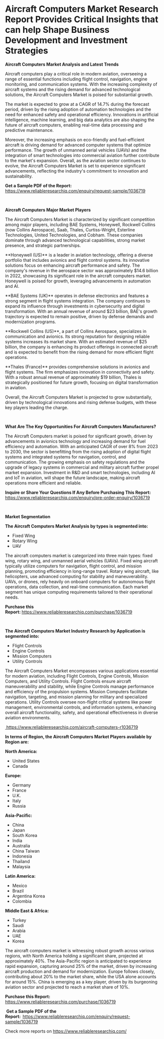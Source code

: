<p><h1>Aircraft Computers Market Research Report Provides Critical Insights that can help Shape Business Development and Investment Strategies</h1></p><p><strong>Aircraft Computers Market Analysis and Latest Trends</strong></p>
<p><p>Aircraft computers play a critical role in modern aviation, overseeing a range of essential functions including flight control, navigation, engine monitoring, and communication systems. With the increasing complexity of aircraft systems and the rising demand for advanced technological solutions, the Aircraft Computers Market is poised for substantial growth. </p><p>The market is expected to grow at a CAGR of 14.7% during the forecast period, driven by the rising adoption of automation technologies and the need for enhanced safety and operational efficiency. Innovations in artificial intelligence, machine learning, and big data analytics are also shaping the future of aircraft computers, enabling real-time data processing and predictive maintenance. </p><p>Moreover, the increasing emphasis on eco-friendly and fuel-efficient aircraft is driving demand for advanced computer systems that optimize performance. The growth of unmanned aerial vehicles (UAVs) and the integration of smart technologies into commercial aviation further contribute to the market's expansion. Overall, as the aviation sector continues to evolve, the Aircraft Computers Market is set to experience significant advancements, reflecting the industry's commitment to innovation and sustainability.</p></p>
<p><strong>Get a Sample PDF of the Report:&nbsp;</strong> <a href="https://www.reliableresearchiq.com/enquiry/request-sample/1036719?utm_campaign=3073&utm_medium=2&utm_source=Github&utm_content=ia&utm_term=06042025&utm_id=aircraft-computers">https://www.reliableresearchiq.com/enquiry/request-sample/1036719</a></p>
<p>&nbsp;</p>
<p><strong>Aircraft Computers Major Market Players</strong></p>
<p><p>The Aircraft Computers Market is characterized by significant competition among major players, including BAE Systems, Honeywell, Rockwell Collins (now Collins Aerospace), Saab, Thales, Curtiss-Wright, Esterline Technologies, United Technologies, and Cobham. These companies dominate through advanced technological capabilities, strong market presence, and strategic partnerships.</p><p>**Honeywell (US)** is a leader in aviation technology, offering a diverse portfolio that includes avionics and flight control systems. Its innovative solutions focus on enhancing aircraft performance and safety. The company's revenue in the aerospace sector was approximately $14.6 billion in 2022, showcasing its significant role in the aircraft computers market. Honeywell is poised for growth, leveraging advancements in automation and AI.</p><p>**BAE Systems (UK)** operates in defense electronics and features a strong segment in flight systems integration. The company continues to expand its influence through investments in cybersecurity and digital transformation. With an annual revenue of around $23 billion, BAE's growth trajectory is expected to remain positive, driven by defense demands and modernization programs.</p><p>**Rockwell Collins (US)**, a part of Collins Aerospace, specializes in communication and avionics. Its strong reputation for designing reliable systems increases its market share. With an estimated revenue of $25 billion, the company is enhancing its product offerings in connected aircraft and is expected to benefit from the rising demand for more efficient flight operations.</p><p>**Thales (France)** provides comprehensive solutions in avionics and flight systems. The firm emphasizes innovation in connectivity and safety. With a robust annual revenue of approximately $19 billion, Thales is strategically positioned for future growth, focusing on digital transformation in aviation.</p><p>Overall, the Aircraft Computers Market is projected to grow substantially, driven by technological innovations and rising defense budgets, with these key players leading the charge.</p></p>
<p>&nbsp;</p>
<p><strong>What Are The Key Opportunities For Aircraft Computers Manufacturers?</strong></p>
<p><p>The Aircraft Computers market is poised for significant growth, driven by advancements in avionics technology and increasing demand for fuel efficiency and automation. With an anticipated CAGR of over 8% from 2023 to 2030, the sector is benefitting from the rising adoption of digital flight systems and integrated systems for navigation, control, and communication. The growing emphasis on safety regulations and the upgrade of legacy systems in commercial and military aircraft further propel market expansion. Investment in R&D and smart technologies, including AI and IoT in aviation, will shape the future landscape, making aircraft operations more efficient and reliable.</p></p>
<p><strong>Inquire or Share Your Questions If Any Before Purchasing This Report:</strong> <a href="https://www.reliableresearchiq.com/enquiry/pre-order-enquiry/1036719?utm_campaign=3073&utm_medium=2&utm_source=Github&utm_content=ia&utm_term=06042025&utm_id=aircraft-computers">https://www.reliableresearchiq.com/enquiry/pre-order-enquiry/1036719</a></p>
<p>&nbsp;</p>
<p><strong>Market Segmentation</strong></p>
<p><strong>The Aircraft Computers Market Analysis by types is segmented into:</strong></p>
<p><ul><li>Fixed Wing</li><li>Rotary Wing</li><li>UAV</li></ul></p>
<p><p>The aircraft computers market is categorized into three main types: fixed wing, rotary wing, and unmanned aerial vehicles (UAVs). Fixed wing aircraft typically utilize computers for navigation, flight control, and mission planning, promoting efficiency in long-range travel. Rotary wing aircraft, like helicopters, use advanced computing for stability and maneuverability. UAVs, or drones, rely heavily on onboard computers for autonomous flight operations, data collection, and real-time communication. Each market segment has unique computing requirements tailored to their operational needs.</p></p>
<p><strong>Purchase this Report:&nbsp;</strong><a href="https://www.reliableresearchiq.com/purchase/1036719?utm_campaign=3073&utm_medium=2&utm_source=Github&utm_content=ia&utm_term=06042025&utm_id=aircraft-computers">https://www.reliableresearchiq.com/purchase/1036719</a></p>
<p>&nbsp;</p>
<p><strong>The Aircraft Computers Market Industry Research by Application is segmented into:</strong></p>
<p><ul><li>Flight Controls</li><li>Engine Controls</li><li>Mission Computers</li><li>Utility Controls</li></ul></p>
<p><p>The Aircraft Computers Market encompasses various applications essential for modern aviation, including Flight Controls, Engine Controls, Mission Computers, and Utility Controls. Flight Controls ensure aircraft maneuverability and stability, while Engine Controls manage performance and efficiency of the propulsion systems. Mission Computers facilitate navigation, targeting, and mission planning for military and specialized operations. Utility Controls oversee non-flight critical systems like power management, environmental controls, and information systems, enhancing overall aircraft functionality, safety, and operational effectiveness in diverse aviation environments.</p></p>
<p><a href="https://www.reliableresearchiq.com/aircraft-computers-r1036719?utm_campaign=3073&utm_medium=2&utm_source=Github&utm_content=ia&utm_term=06042025&utm_id=aircraft-computers">&nbsp;https://www.reliableresearchiq.com/aircraft-computers-r1036719</a></p>
<p><strong>In terms of Region, the Aircraft Computers Market Players available by Region are:</strong></p>
<p>
    <p> <strong> North America: </strong>
        <ul>
            <li>United States</li>
            <li>Canada</li>
        </ul>
        </p> 
    <p> <strong> Europe: </strong>
        <ul>
            <li>Germany</li>
            <li>France</li>
            <li>U.K.</li>
            <li>Italy</li>
            <li>Russia</li>
        </ul>
        </p> 
    <p> <strong> Asia-Pacific: </strong>
        <ul>
            <li>China</li>
            <li>Japan</li>
            <li>South Korea</li>
            <li>India</li>
            <li>Australia</li>
            <li>China Taiwan</li>
            <li>Indonesia</li>
            <li>Thailand</li>
            <li>Malaysia</li>
        </ul>
        </p> 
    <p> <strong> Latin America: </strong>
        <ul>
            <li>Mexico</li>
            <li>Brazil</li>
            <li>Argentina Korea</li>
            <li>Colombia</li>
        </ul>
        </p> 
    <p> <strong> Middle East & Africa: </strong>
        <ul>
            <li>Turkey</li>
            <li>Saudi</li>
            <li>Arabia</li>
            <li>UAE</li>
            <li>Korea</li>
        </ul>
    </p>
    </p>
<p><p>The aircraft computers market is witnessing robust growth across various regions, with North America holding a significant share, projected at approximately 40%. The Asia-Pacific region is anticipated to experience rapid expansion, capturing around 25% of the market, driven by increasing aircraft production and demand for modernization. Europe follows closely, contributing about 20% to the market share, while the USA alone accounts for around 15%. China is emerging as a key player, driven by its burgeoning aviation sector and projected to reach a market share of 10%.</p></p>
<p><strong>Purchase this Report: </strong><a href="https://www.reliableresearchiq.com/purchase/1036719?utm_campaign=3073&utm_medium=2&utm_source=Github&utm_content=ia&utm_term=06042025&utm_id=aircraft-computers">https://www.reliableresearchiq.com/purchase/1036719</a></p>
<p>&nbsp;<strong>Get a Sample PDF of the Report:&nbsp;&nbsp;</strong><a href="https://www.reliableresearchiq.com/enquiry/request-sample/1036719?utm_campaign=3073&utm_medium=2&utm_source=Github&utm_content=ia&utm_term=06042025&utm_id=aircraft-computers">https://www.reliableresearchiq.com/enquiry/request-sample/1036719</a></p>
<p><strong></strong></p>
<p>Check more reports on <a href="https://www.reliableresearchiq.com/?utm_campaign=3073&utm_medium=2&utm_source=Github&utm_content=ia&utm_term=06042025&utm_id=aircraft-computers">https://www.reliableresearchiq.com/</a></p>
